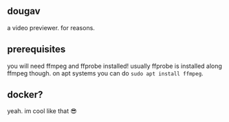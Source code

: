 ## dougav
a video previewer. for reasons.

## prerequisites
you will need ffmpeg and ffprobe installed! usually ffprobe is installed along ffmpeg though. on apt systems you can do `sudo apt install ffmpeg`.

## docker? 
yeah. im cool like that 😎